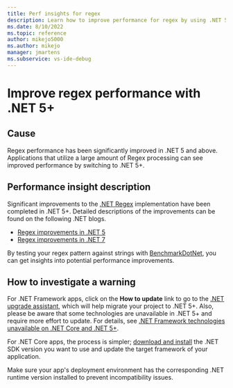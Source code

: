 ```yaml
---
title: Perf insights for regex
description: Learn how to improve performance for regex by using .NET 5+.
ms.date: 8/10/2022
ms.topic: reference
author: mikejo5000
ms.author: mikejo
manager: jmartens
ms.subservice: vs-ide-debug
---
```


# Improve regex performance with .NET 5+

## Cause

Regex performance has been significantly improved in .NET 5 and above. Applications that utilize a large amount of Regex processing can see improved performance by switching to .NET 5+.

## Performance insight description

Significant improvements to the [.NET Regex](/dotnet/api/system.text.regularexpressions.regex) implementation have been completed in .NET 5+. Detailed descriptions of the improvements can be found on the following .NET blogs.

- [Regex improvements in .NET 5](https://devblogs.microsoft.com/dotnet/regex-performance-improvements-in-net-5/)
- [Regex improvements in .NET 7](https://devblogs.microsoft.com/dotnet/regular-expression-improvements-in-dotnet-7/)

By testing your regex pattern against strings with [BenchmarkDotNet](https://benchmarkdotnet.org/), you can get insights into potential performance improvements.

## How to investigate a warning

For .NET Framework apps, click on the **How to update** link to go to the [.NET upgrade assistant](https://dotnet.microsoft.com/platform/upgrade-assistant), which will help migrate your project to .NET 5+. Also, please be aware that some technologies are unavailable in .NET 5+ and require more effort to update. For details, see [.NET Framework technologies unavailable on .NET Core and .NET 5+](/dotnet/core/porting/net-framework-tech-unavailable).

For .NET Core apps, the process is simpler; [download and install](https://dotnet.microsoft.com/download/dotnet) the .NET SDK version you want to use and update the target framework of your application.

Make sure your app's deployment environment has the corresponding .NET runtime version installed to prevent incompatibility issues.
